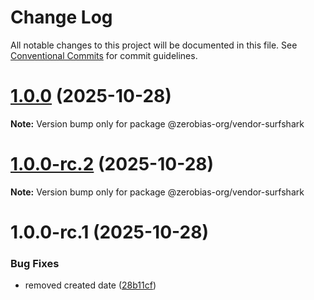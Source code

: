# Change Log

All notable changes to this project will be documented in this file.
See [Conventional Commits](https://conventionalcommits.org) for commit guidelines.

# [1.0.0](https://github.com/zerobias-org/vendor/compare/@zerobias-org/vendor-surfshark@1.0.0-rc.2...@zerobias-org/vendor-surfshark@1.0.0) (2025-10-28)

**Note:** Version bump only for package @zerobias-org/vendor-surfshark





# [1.0.0-rc.2](https://github.com/zerobias-org/vendor/compare/@zerobias-org/vendor-surfshark@1.0.0-rc.1...@zerobias-org/vendor-surfshark@1.0.0-rc.2) (2025-10-28)

**Note:** Version bump only for package @zerobias-org/vendor-surfshark





# 1.0.0-rc.1 (2025-10-28)


### Bug Fixes

* removed created date ([28b11cf](https://github.com/zerobias-org/vendor/commit/28b11cf2563e9cdadd4b1dc83edd60d2fcd01df0))
